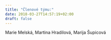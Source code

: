 ```yaml
---
title: "Členové týmu:"
date: 2018-03-27T14:57:19+02:00
draft: false
---
```


Marie Melská, Martina Hradilová, Marija Šupicová

